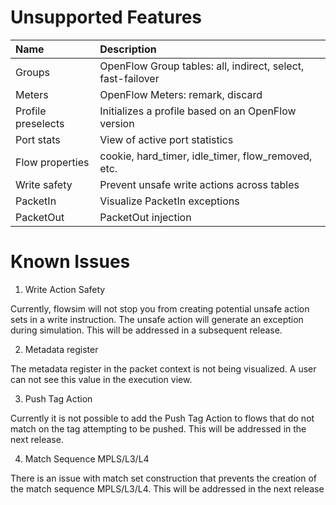 # Unsupported Features

|  Name                | Description                                                   |
|:---------------------|:--------------------------------------------------------------|
|  Groups              | OpenFlow Group tables: all, indirect, select, fast-failover   |
|  Meters              | OpenFlow Meters: remark, discard                              |
|  Profile preselects  | Initializes a profile based on an OpenFlow version            |
|  Port stats          | View of active port statistics                                |
|  Flow properties     | cookie, hard_timer, idle_timer, flow_removed, etc.            |
|  Write safety        | Prevent unsafe write actions across tables                    |
|  PacketIn            | Visualize PacketIn exceptions                                 |
|  PacketOut           | PacketOut injection                                           |

# Known Issues

1. Write Action Safety

  Currently, flowsim will not stop you from creating potential unsafe action 
  sets in a write instruction. The unsafe action will generate an exception
  during simulation. This will be addressed in a subsequent release.

2. Metadata register

  The metadata register in the packet context is not being visualized. A user
  can not see this value in the execution view.
  
3. Push Tag Action

  Currently it is not possible to add the Push Tag Action to flows that do not 
  match on the tag attempting to be pushed. This will be addressed in the next
  release.
  
4. Match Sequence MPLS/L3/L4

  There is an issue with match set construction that prevents the creation of 
  the match sequence MPLS/L3/L4. This will be addressed in the next release
  

